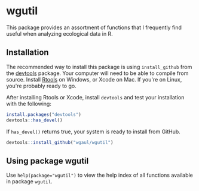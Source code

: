 # wgutil

This package provides an assortment of functions that I frequently find useful when analyzing ecological data in R. 

## Installation

The recommended way to install this package is using `install_github` from the [devtools](https://github.com/hadley/devtools) package.  Your computer will need to be able to compile from source.  Install [Rtools](http://cran.r-project.org/bin/windows/Rtools/) on Windows, or Xcode on Mac.  If you're on Linux, you're probably ready to go.

After installing Rtools or Xcode, install `devtools` and test your installation with the following:

```R
install.packages("devtools")
devtools::has_devel()
```

If `has_devel()` returns true, your system is ready to install from GitHub.

```R
devtools::install_github("wgaul/wgutil")
```

## Using package wgutil

Use `help(package="wgutil")` to view the help index of all functions available in package `wgutil`.
